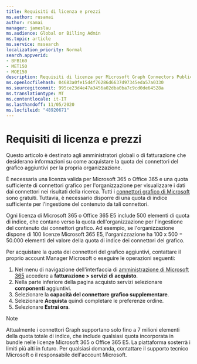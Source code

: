 ```yaml
---
title: Requisiti di licenza e prezzi
ms.author: rusamai
author: rsamai
manager: jameslau
ms.audience: Global or Billing Admin
ms.topic: article
ms.service: mssearch
localization_priority: Normal
search.appverid:
- BFB160
- MET150
- MOE150
description: Requisiti di licenza per Microsoft Graph Connectors Public Preview per Microsoft Search
ms.openlocfilehash: 04683a0fe15d4f76286d6637d97345eda57a0330
ms.sourcegitcommit: 995ce23d4e47a3456a02dba0ba7c9cd0de64528a
ms.translationtype: MT
ms.contentlocale: it-IT
ms.lasthandoff: 11/05/2020
ms.locfileid: "48920671"
---
```

# <a name="license-requirements-and-pricing"></a>Requisiti di licenza e prezzi

Questo articolo è destinato agli amministratori globali o di fatturazione che desiderano informazioni su come acquistare la quota dei connettori del grafico aggiuntivi per la propria organizzazione.

È necessaria una licenza valida per Microsoft 365 o Office 365 e una quota sufficiente di connettori grafico per l'organizzazione per visualizzare i dati dai connettori nei risultati della ricerca. Tutti i [connettori grafico di Microsoft](configure-connector.md) sono gratuiti. Tuttavia, è necessario disporre di una quota di indice sufficiente per l'ingestione del contenuto da tali connettori.

Ogni licenza di Microsoft 365 o Office 365 E5 include 500 elementi di quota di indice, che contano verso la quota dell'organizzazione per l'ingestione del contenuto dai connettori grafico. Ad esempio, se l'organizzazione dispone di 100 licenze Microsoft 365 E5, l'organizzazione ha 100 x 500 = 50.000 elementi del valore della quota di indice dei connettori del grafico.

Per acquistare la quota dei connettori del grafico aggiuntivi, contattare il proprio account Manager Microsoft o eseguire le operazioni seguenti:

1. Nel menu di navigazione dell'interfaccia di [amministrazione di Microsoft 365](https://admin.microsoft.com) accedere a **fatturazione > servizi di acquisto**.
2. Nella parte inferiore della pagina acquisto servizi selezionare **componenti** aggiuntivi.
3. Selezionare la **capacità del connettore grafico supplementare**.
4. Selezionare **Acquista** quindi completare le preferenze ordine.
5. Selezionare **Estrai ora**.

>[!NOTE]
>Attualmente i connettori Graph supportano solo fino a 7 milioni elementi della quota totale di indice, che include qualsiasi quota incorporata in bundle nelle licenze Microsoft 365 o Office 365 E5. La piattaforma sosterrà i limiti più alti in futuro. Per qualsiasi domanda, contattare il supporto tecnico Microsoft o il responsabile dell'account Microsoft.
